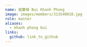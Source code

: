 ```yaml
---
name: 裴慶峰 Bui Khanh Phong 
image: images/members/313540010.jpg 
role: master
aliases:
  - khanh phong bui
links:
  github: link_to_github 
---
```

